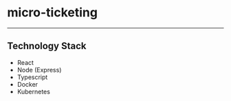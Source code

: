 # micro-ticketing
---
## Technology Stack
- React
- Node (Express)
- Typescript
- Docker
- Kubernetes

